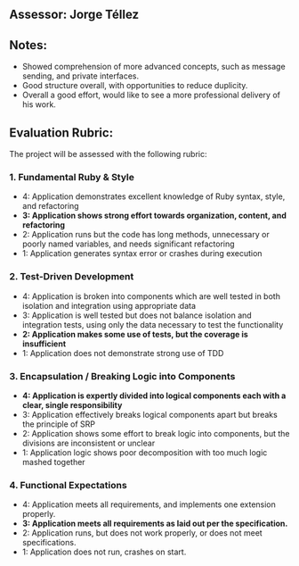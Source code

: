 ## Assessor: Jorge Téllez

## Notes:

* Showed comprehension of more advanced concepts, such as message sending, and private interfaces.
* Good structure overall, with opportunities to reduce duplicity.
* Overall a good effort, would like to see a more professional delivery of his work.

## Evaluation Rubric:

The project will be assessed with the following rubric:

### 1. Fundamental Ruby & Style

*   4:  Application demonstrates excellent knowledge of Ruby syntax, style, and refactoring
*   **3:  Application shows strong effort towards organization, content, and refactoring**
*   2:  Application runs but the code has long methods, unnecessary or poorly named variables, and needs significant refactoring
*   1:  Application generates syntax error or crashes during execution

### 2. Test-Driven Development

*   4: Application is broken into components which are well tested in both isolation and integration using appropriate data
*   3: Application is well tested but does not balance isolation and integration tests, using only the data necessary to test the functionality
*   **2: Application makes some use of tests, but the coverage is insufficient**
*   1: Application does not demonstrate strong use of TDD

### 3. Encapsulation / Breaking Logic into Components

*   **4: Application is expertly divided into logical components each with a clear, single responsibility**
*   3: Application effectively breaks logical components apart but breaks the principle of SRP
*   2: Application shows some effort to break logic into components, but the divisions are inconsistent or unclear
*   1: Application logic shows poor decomposition with too much logic mashed together

### 4. Functional Expectations

*   4: Application meets all requirements, and implements one extension properly.
*   **3: Application meets all requirements as laid out per the specification.**
*   2: Application runs, but does not work properly, or does not meet specifications.
*   1: Application does not run, crashes on start.
